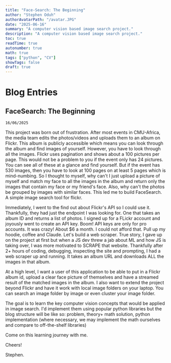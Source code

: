 ```yaml
---
title: "Face-Search: The Beginning"
author: "Stephen Oduh"
authorAvatarPath: "/avatar.JPG"
date: "2025-06-16"
summary: "A computer vision based image search project."
description: "A computer vision based image search project."
toc: true
readTime: true
autonumber: true
math: true
tags: ["python", "CV"]
showTags: false
draft: true
---
```



# Blog Entries

## FaceSearch: The Beginning

`16/06/2025`

This project was born out of frustration. After most events in CMU-Africa, the media team edits the photos/videos and uploads them to an album on Flickr. This album is publicly accessible which means you can look through the album and find images of yourself. However, you have to look through all the images. Flickr uses pagination and shows about a 100 pictures per page. This would not be a problem to you if the event only has 24 pictures. You can see all of these at a glance and find yourself. But if the event has 530 images, then you have to look at 100 pages on at least 5 pages which is mind-numbing. So I thought to myself, why can't I just upload a picture of myself and match my face to all the images in the album and return only the images that contain my face or my friend's face. Also, why can't the photos be grouped by images with similar faces. This led me to build FaceSearch. A simple image search tool for flickr.

Immediately, I went to the find out about Flickr's API so I could use it. Thankfully, they had just the endpoint I was looking for. One that takes an album ID and returns a list of photos. I signed up for a FLickr account and joyously went to create an API key. Boom! API keys are only for pro accounts. It was crazy! About $6 a month. I could not afford that. Pull up my hoodie, coffee and Claude. Let's build a web scraper. True story, I gave up on the project at first but when a JS dev threw a jab about ML and how JS is taking over, I was more motivated to SCRAPE that website. Thankfully after 2+ hours of coding, debugging, inspecting the site and prompting, I had a web scraper up and running. It takes an album URL and downloads ALL the images in that album.

At a high level, I want a user of this application to be able to put in a Flickr album id, upload a clear face picture of themselves and have a streamed result of the matched images in the album. I also want to extend the project beyond Flickr and have it work with local image folders on your laptop. You can search an image folder by image or even cluster your image folder.

The goal is to learn the key computer vision concepts that would be applied in image search. I'd implement them using popular python libraries but the blog structure will be like so: problem, theory+ math solution, python implementation (where necessary, we may implement the math ourselves and compare to off-the-shelf libraries)

Come on this learning journey with me.

Cheers!

Stephen.
